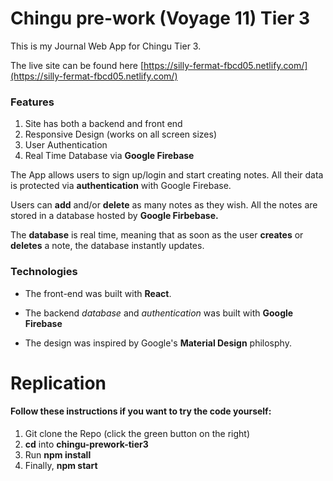 # Chingu pre-work (Voyage 11) Tier 3

This is my Journal Web App for Chingu Tier 3.

The live site can be found here [https://silly-fermat-fbcd05.netlify.com/](https://silly-fermat-fbcd05.netlify.com/)

### Features

1.  Site has both a backend and front end
2.  Responsive Design (works on all screen sizes)
3.  User Authentication
4.  Real Time Database via **Google Firebase**

The App allows users to sign up/login and start creating notes. All their data is protected via **authentication** with Google Firebase.

Users can **add** and/or **delete** as many notes as they wish. All the notes are stored in a database hosted by **Google Firbebase.**

The **database** is real time, meaning that as soon as the user **creates** or **deletes** a note, the database instantly updates.

### Technologies

- The front-end was built with **React**.

- The backend _database_ and _authentication_ was built with **Google Firebase**

- The design was inspired by Google's **Material Design** philosphy.

# Replication

#### Follow these instructions if you want to try the code yourself:

1. Git clone the Repo (click the green button on the right)
2. **cd** into **chingu-prework-tier3**
3. Run **npm install**
4. Finally, **npm start**
